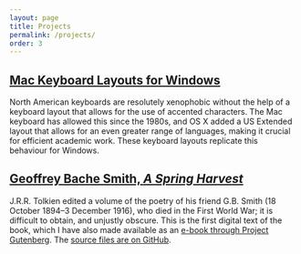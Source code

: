 ```yaml
---
layout: page
title: Projects
permalink: /projects/
order: 3
---
```


## [Mac Keyboard Layouts for Windows](http://andrewdunning.ca/Mac-Keyboard-Layouts-for-Windows/)

North American keyboards are resolutely xenophobic without the help of a keyboard layout that allows for the use of accented characters. The Mac keyboard has allowed this since the 1980s, and OS X added a US Extended layout that allows for an even greater range of languages, making it crucial for efficient academic work. These keyboard layouts replicate this behaviour for Windows.

## [Geoffrey Bache Smith, *A Spring Harvest*](http://andrewdunning.ca/spring-harvest/)

J.R.R. Tolkien edited a volume of the poetry of his friend G.B. Smith (18 October 1894–3 December 1916), who died in the First World War; it is difficult to obtain, and unjustly obscure. This is the first digital text of the book, which I have also made available as an [e-book through Project Gutenberg](http://www.gutenberg.org/ebooks/48371). The [source files are on GitHub](https://github.com/adunning/spring-harvest).
